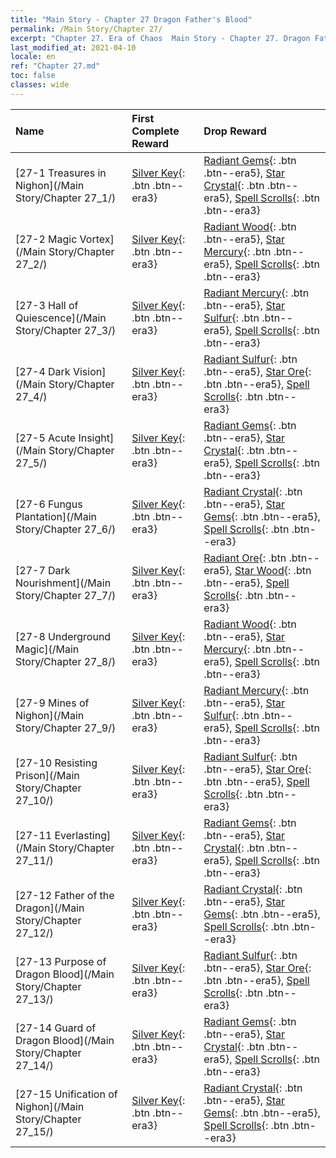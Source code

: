 ```yaml
---
title: "Main Story - Chapter 27 Dragon Father's Blood"
permalink: /Main Story/Chapter 27/
excerpt: "Chapter 27. Era of Chaos  Main Story - Chapter 27. Dragon Father's Blood"
last_modified_at: 2021-04-10
locale: en
ref: "Chapter 27.md"
toc: false
classes: wide
---
```


  | Name |  First Complete Reward | Drop Reward |
  |:------------|:------------|:------------| 
  | [27-1 Treasures in Nighon](/Main Story/Chapter 27_1/) | [Silver Key](/Items/con_693/){: .btn .btn--era3} | [Radiant Gems](/Items/mat_100/){: .btn .btn--era5}, [Star Crystal](/Items/mat_94/){: .btn .btn--era5}, [Spell Scrolls](/Items/con_694/){: .btn .btn--era3} |
  | [27-2 Magic Vortex](/Main Story/Chapter 27_2/) | [Silver Key](/Items/con_693/){: .btn .btn--era3} | [Radiant Wood](/Items/mat_97/){: .btn .btn--era5}, [Star Mercury](/Items/mat_91/){: .btn .btn--era5}, [Spell Scrolls](/Items/con_694/){: .btn .btn--era3} |
  | [27-3 Hall of Quiescence](/Main Story/Chapter 27_3/) | [Silver Key](/Items/con_693/){: .btn .btn--era3} | [Radiant Mercury](/Items/mat_98/){: .btn .btn--era5}, [Star Sulfur](/Items/mat_92/){: .btn .btn--era5}, [Spell Scrolls](/Items/con_694/){: .btn .btn--era3} |
  | [27-4 Dark Vision](/Main Story/Chapter 27_4/) | [Silver Key](/Items/con_693/){: .btn .btn--era3} | [Radiant Sulfur](/Items/mat_99/){: .btn .btn--era5}, [Star Ore](/Items/mat_89/){: .btn .btn--era5}, [Spell Scrolls](/Items/con_694/){: .btn .btn--era3} |
  | [27-5 Acute Insight](/Main Story/Chapter 27_5/) | [Silver Key](/Items/con_693/){: .btn .btn--era3} | [Radiant Gems](/Items/mat_100/){: .btn .btn--era5}, [Star Crystal](/Items/mat_94/){: .btn .btn--era5}, [Spell Scrolls](/Items/con_694/){: .btn .btn--era3} |
  | [27-6 Fungus Plantation](/Main Story/Chapter 27_6/) | [Silver Key](/Items/con_693/){: .btn .btn--era3} | [Radiant Crystal](/Items/mat_101/){: .btn .btn--era5}, [Star Gems](/Items/mat_93/){: .btn .btn--era5}, [Spell Scrolls](/Items/con_694/){: .btn .btn--era3} |
  | [27-7 Dark Nourishment](/Main Story/Chapter 27_7/) | [Silver Key](/Items/con_693/){: .btn .btn--era3} | [Radiant Ore](/Items/mat_96/){: .btn .btn--era5}, [Star Wood](/Items/mat_90/){: .btn .btn--era5}, [Spell Scrolls](/Items/con_694/){: .btn .btn--era3} |
  | [27-8 Underground Magic](/Main Story/Chapter 27_8/) | [Silver Key](/Items/con_693/){: .btn .btn--era3} | [Radiant Wood](/Items/mat_97/){: .btn .btn--era5}, [Star Mercury](/Items/mat_91/){: .btn .btn--era5}, [Spell Scrolls](/Items/con_694/){: .btn .btn--era3} |
  | [27-9 Mines of Nighon](/Main Story/Chapter 27_9/) | [Silver Key](/Items/con_693/){: .btn .btn--era3} | [Radiant Mercury](/Items/mat_98/){: .btn .btn--era5}, [Star Sulfur](/Items/mat_92/){: .btn .btn--era5}, [Spell Scrolls](/Items/con_694/){: .btn .btn--era3} |
  | [27-10 Resisting Prison](/Main Story/Chapter 27_10/) | [Silver Key](/Items/con_693/){: .btn .btn--era3} | [Radiant Sulfur](/Items/mat_99/){: .btn .btn--era5}, [Star Ore](/Items/mat_89/){: .btn .btn--era5}, [Spell Scrolls](/Items/con_694/){: .btn .btn--era3} |
  | [27-11 Everlasting](/Main Story/Chapter 27_11/) | [Silver Key](/Items/con_693/){: .btn .btn--era3} | [Radiant Gems](/Items/mat_100/){: .btn .btn--era5}, [Star Crystal](/Items/mat_94/){: .btn .btn--era5}, [Spell Scrolls](/Items/con_694/){: .btn .btn--era3} |
  | [27-12 Father of the Dragon](/Main Story/Chapter 27_12/) | [Silver Key](/Items/con_693/){: .btn .btn--era3} | [Radiant Crystal](/Items/mat_101/){: .btn .btn--era5}, [Star Gems](/Items/mat_93/){: .btn .btn--era5}, [Spell Scrolls](/Items/con_694/){: .btn .btn--era3} |
  | [27-13 Purpose of Dragon Blood](/Main Story/Chapter 27_13/) | [Silver Key](/Items/con_693/){: .btn .btn--era3} | [Radiant Sulfur](/Items/mat_99/){: .btn .btn--era5}, [Star Ore](/Items/mat_89/){: .btn .btn--era5}, [Spell Scrolls](/Items/con_694/){: .btn .btn--era3} |
  | [27-14 Guard of Dragon Blood](/Main Story/Chapter 27_14/) | [Silver Key](/Items/con_693/){: .btn .btn--era3} | [Radiant Gems](/Items/mat_100/){: .btn .btn--era5}, [Star Crystal](/Items/mat_94/){: .btn .btn--era5}, [Spell Scrolls](/Items/con_694/){: .btn .btn--era3} |
  | [27-15 Unification of Nighon](/Main Story/Chapter 27_15/) | [Silver Key](/Items/con_693/){: .btn .btn--era3} | [Radiant Crystal](/Items/mat_101/){: .btn .btn--era5}, [Star Gems](/Items/mat_93/){: .btn .btn--era5}, [Spell Scrolls](/Items/con_694/){: .btn .btn--era3} |
